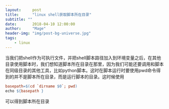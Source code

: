 ```yaml
---
layout:     post
title:      "linux shell获取脚本所在目录"
subtitle: ""
date:       2018-04-10 12:00:00
author:     "Mage"
header-img: "img/post-bg-universe.jpg"
tags:
    - linux
---
```

当我们把shell作为可执行文件，并把shell脚本路径加入到环境变量之后，在其他目录使用脚本时，我们想知道脚本所在目录在那里，因为我们可能还要调用和脚本在同级目录的其他工具，比如python脚本。这时在脚本运行时要使用pwd命令得到的并不是脚本所在目录，而是运行脚本的目录。这时候使用
```Makefile
basepath=$(cd `dirname $0`; pwd)
echo ${basepath }
```
可以得到脚本所在目录